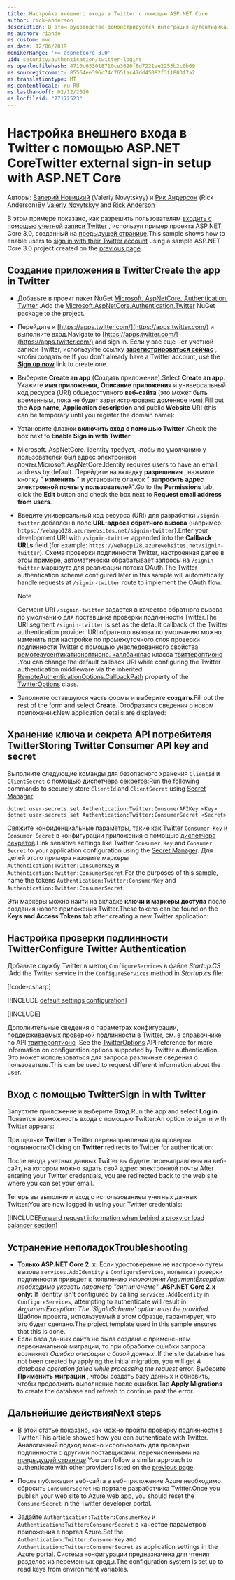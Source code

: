 ```yaml
---
title: Настройка внешнего входа в Twitter с помощью ASP.NET Core
author: rick-anderson
description: В этом руководстве демонстрируется интеграция аутентификации пользователя учетной записи Twitter с существующим ASP.NET Core приложением.
ms.author: riande
ms.custom: mvc
ms.date: 12/06/2019
monikerRange: '>= aspnetcore-3.0'
uid: security/authentication/twitter-logins
ms.openlocfilehash: 4710c033018710ce3620f8d7221ae2253b2c0b69
ms.sourcegitcommit: 85564ee396c74c7651ac47dd45082f3f1803f7a2
ms.translationtype: MT
ms.contentlocale: ru-RU
ms.lasthandoff: 02/12/2020
ms.locfileid: "77172523"
---
```

# <a name="twitter-external-sign-in-setup-with-aspnet-core"></a><span data-ttu-id="e56ab-103">Настройка внешнего входа в Twitter с помощью ASP.NET Core</span><span class="sxs-lookup"><span data-stu-id="e56ab-103">Twitter external sign-in setup with ASP.NET Core</span></span>

<span data-ttu-id="e56ab-104">Авторы: [Валерий Новицкий](https://github.com/01binary) (Valeriy Novytskyy) и [Рик Андерсон](https://twitter.com/RickAndMSFT) (Rick Anderson)</span><span class="sxs-lookup"><span data-stu-id="e56ab-104">By [Valeriy Novytskyy](https://github.com/01binary) and [Rick Anderson](https://twitter.com/RickAndMSFT)</span></span>

<span data-ttu-id="e56ab-105">В этом примере показано, как разрешить пользователям [входить с помощью учетной записи Twitter](https://dev.twitter.com/web/sign-in/desktop-browser) , используя пример проекта ASP.NET Core 3,0, созданный на [предыдущей странице](xref:security/authentication/social/index).</span><span class="sxs-lookup"><span data-stu-id="e56ab-105">This sample shows how to enable users to [sign in with their Twitter account](https://dev.twitter.com/web/sign-in/desktop-browser) using a sample ASP.NET Core 3.0 project created on the [previous page](xref:security/authentication/social/index).</span></span>

## <a name="create-the-app-in-twitter"></a><span data-ttu-id="e56ab-106">Создание приложения в Twitter</span><span class="sxs-lookup"><span data-stu-id="e56ab-106">Create the app in Twitter</span></span>

* <span data-ttu-id="e56ab-107">Добавьте в проект пакет NuGet [Microsoft. AspNetCore. Authentication. Twitter](https://www.nuget.org/packages/Microsoft.AspNetCore.Authentication.Twitter/3.0.0) .</span><span class="sxs-lookup"><span data-stu-id="e56ab-107">Add the [Microsoft.AspNetCore.Authentication.Twitter](https://www.nuget.org/packages/Microsoft.AspNetCore.Authentication.Twitter/3.0.0) NuGet package to the project.</span></span>

* <span data-ttu-id="e56ab-108">Перейдите к [https://apps.twitter.com/](https://apps.twitter.com/) и выполните вход.</span><span class="sxs-lookup"><span data-stu-id="e56ab-108">Navigate to [https://apps.twitter.com/](https://apps.twitter.com/) and sign in.</span></span> <span data-ttu-id="e56ab-109">Если у вас еще нет учетной записи Twitter, используйте ссылку **[зарегистрироваться сейчас](https://twitter.com/signup)** , чтобы создать ее.</span><span class="sxs-lookup"><span data-stu-id="e56ab-109">If you don't already have a Twitter account, use the **[Sign up now](https://twitter.com/signup)** link to create one.</span></span>

* <span data-ttu-id="e56ab-110">Выберите **Create an app** (Создать приложение).</span><span class="sxs-lookup"><span data-stu-id="e56ab-110">Select **Create an app**.</span></span> <span data-ttu-id="e56ab-111">Укажите **имя приложения**, **Описание приложения** и универсальный код ресурса (URI) общедоступного **веб-сайта** (это может быть временным, пока не будет зарегистрировано доменное имя):</span><span class="sxs-lookup"><span data-stu-id="e56ab-111">Fill out the **App name**, **Application description** and public **Website** URI (this can be temporary until you register the domain name):</span></span>

* <span data-ttu-id="e56ab-112">Установите флажок **включить вход с помощью Twitter** .</span><span class="sxs-lookup"><span data-stu-id="e56ab-112">Check the box next to **Enable Sign in with Twitter**</span></span>

* <span data-ttu-id="e56ab-113">Microsoft. AspNetCore. Identity требует, чтобы по умолчанию у пользователей был адрес электронной почты.</span><span class="sxs-lookup"><span data-stu-id="e56ab-113">Microsoft.AspNetCore.Identity requires users to have an email address by default.</span></span> <span data-ttu-id="e56ab-114">Перейдите на вкладку **разрешения** , нажмите кнопку " **изменить** " и установите флажок " **запросить адрес электронной почты у пользователей**".</span><span class="sxs-lookup"><span data-stu-id="e56ab-114">Go to the **Permissions** tab, click the **Edit** button and check the box next to **Request email address from users**.</span></span>

* <span data-ttu-id="e56ab-115">Введите универсальный код ресурса (URI) для разработки `/signin-twitter` добавлен в поле **URL-адреса обратного вызова** (например: `https://webapp128.azurewebsites.net/signin-twitter`).</span><span class="sxs-lookup"><span data-stu-id="e56ab-115">Enter your development URI with `/signin-twitter` appended into the **Callback URLs** field (for example: `https://webapp128.azurewebsites.net/signin-twitter`).</span></span> <span data-ttu-id="e56ab-116">Схема проверки подлинности Twitter, настроенная далее в этом примере, автоматически обрабатывает запросы на `/signin-twitter` маршруте для реализации потока OAuth.</span><span class="sxs-lookup"><span data-stu-id="e56ab-116">The Twitter authentication scheme configured later in this sample will automatically handle requests at `/signin-twitter` route to implement the OAuth flow.</span></span>

  > [!NOTE]
  > <span data-ttu-id="e56ab-117">Сегмент URI `/signin-twitter` задается в качестве обратного вызова по умолчанию для поставщика проверки подлинности Twitter.</span><span class="sxs-lookup"><span data-stu-id="e56ab-117">The URI segment `/signin-twitter` is set as the default callback of the Twitter authentication provider.</span></span> <span data-ttu-id="e56ab-118">URI обратного вызова по умолчанию можно изменить при настройке по промежуточного слоя проверки подлинности Twitter с помощью унаследованного свойства [ремотеаусентикатионоптионс. каллбаккпас](/dotnet/api/microsoft.aspnetcore.authentication.remoteauthenticationoptions.callbackpath) класса [твиттероптионс](/dotnet/api/microsoft.aspnetcore.authentication.twitter.twitteroptions) .</span><span class="sxs-lookup"><span data-stu-id="e56ab-118">You can change the default callback URI while configuring the Twitter authentication middleware via the inherited [RemoteAuthenticationOptions.CallbackPath](/dotnet/api/microsoft.aspnetcore.authentication.remoteauthenticationoptions.callbackpath) property of the [TwitterOptions](/dotnet/api/microsoft.aspnetcore.authentication.twitter.twitteroptions) class.</span></span>

* <span data-ttu-id="e56ab-119">Заполните оставшуюся часть формы и выберите **создать**.</span><span class="sxs-lookup"><span data-stu-id="e56ab-119">Fill out the rest of the form and select **Create**.</span></span> <span data-ttu-id="e56ab-120">Отобразятся сведения о новом приложении:</span><span class="sxs-lookup"><span data-stu-id="e56ab-120">New application details are displayed:</span></span>

## <a name="storing-twitter-consumer-api-key-and-secret"></a><span data-ttu-id="e56ab-121">Хранение ключа и секрета API потребителя Twitter</span><span class="sxs-lookup"><span data-stu-id="e56ab-121">Storing Twitter Consumer API key and secret</span></span>

<span data-ttu-id="e56ab-122">Выполните следующие команды для безопасного хранения `ClientId` и `ClientSecret` с помощью [диспетчера секретов](xref:security/app-secrets):</span><span class="sxs-lookup"><span data-stu-id="e56ab-122">Run the following commands to securely store `ClientId` and `ClientSecret` using [Secret Manager](xref:security/app-secrets):</span></span>

```dotnetcli
dotnet user-secrets set Authentication:Twitter:ConsumerAPIKey <Key>
dotnet user-secrets set Authentication:Twitter:ConsumerSecret <Secret>
```

<span data-ttu-id="e56ab-123">Свяжите конфиденциальные параметры, такие как Twitter `Consumer Key` и `Consumer Secret` в конфигурации приложения с помощью [диспетчера секретов](xref:security/app-secrets).</span><span class="sxs-lookup"><span data-stu-id="e56ab-123">Link sensitive settings like Twitter `Consumer Key` and `Consumer Secret` to your application configuration using the [Secret Manager](xref:security/app-secrets).</span></span> <span data-ttu-id="e56ab-124">Для целей этого примера назовите маркеры `Authentication:Twitter:ConsumerKey` и `Authentication:Twitter:ConsumerSecret`.</span><span class="sxs-lookup"><span data-stu-id="e56ab-124">For the purposes of this sample, name the tokens `Authentication:Twitter:ConsumerKey` and `Authentication:Twitter:ConsumerSecret`.</span></span>

<span data-ttu-id="e56ab-125">Эти маркеры можно найти на вкладке **ключи и маркеры доступа** после создания нового приложения Twitter.</span><span class="sxs-lookup"><span data-stu-id="e56ab-125">These tokens can be found on the **Keys and Access Tokens** tab after creating a new Twitter application:</span></span>

## <a name="configure-twitter-authentication"></a><span data-ttu-id="e56ab-126">Настройка проверки подлинности Twitter</span><span class="sxs-lookup"><span data-stu-id="e56ab-126">Configure Twitter Authentication</span></span>

<span data-ttu-id="e56ab-127">Добавьте службу Twitter в метод `ConfigureServices` в файле *Startup.CS* :</span><span class="sxs-lookup"><span data-stu-id="e56ab-127">Add the Twitter service in the `ConfigureServices` method in *Startup.cs* file:</span></span>

[!code-csharp[](~/security/authentication/social/social-code/3.x/StartupTwitter3x.cs?name=snippet&highlight=10-15)]

[!INCLUDE [default settings configuration](includes/default-settings.md)]

[!INCLUDE[](includes/chain-auth-providers.md)]

<span data-ttu-id="e56ab-128">Дополнительные сведения о параметрах конфигурации, поддерживаемых проверкой подлинности в Twitter, см. в справочнике по API [твиттероптионс](/dotnet/api/microsoft.aspnetcore.builder.twitteroptions) .</span><span class="sxs-lookup"><span data-stu-id="e56ab-128">See the [TwitterOptions](/dotnet/api/microsoft.aspnetcore.builder.twitteroptions) API reference for more information on configuration options supported by Twitter authentication.</span></span> <span data-ttu-id="e56ab-129">Это может использоваться для запроса различные сведения о пользователе.</span><span class="sxs-lookup"><span data-stu-id="e56ab-129">This can be used to request different information about the user.</span></span>

## <a name="sign-in-with-twitter"></a><span data-ttu-id="e56ab-130">Вход с помощью Twitter</span><span class="sxs-lookup"><span data-stu-id="e56ab-130">Sign in with Twitter</span></span>

<span data-ttu-id="e56ab-131">Запустите приложение и выберите **Вход**.</span><span class="sxs-lookup"><span data-stu-id="e56ab-131">Run the app and select **Log in**.</span></span> <span data-ttu-id="e56ab-132">Появится возможность входа с помощью Twitter:</span><span class="sxs-lookup"><span data-stu-id="e56ab-132">An option to sign in with Twitter appears:</span></span>

<span data-ttu-id="e56ab-133">При щелчке **Twitter** в Twitter перенаправления для проверки подлинности:</span><span class="sxs-lookup"><span data-stu-id="e56ab-133">Clicking on **Twitter** redirects to Twitter for authentication:</span></span>

<span data-ttu-id="e56ab-134">После ввода учетных данных Twitter вы будете перенаправлены на веб-сайт, на котором можно задать свой адрес электронной почты.</span><span class="sxs-lookup"><span data-stu-id="e56ab-134">After entering your Twitter credentials, you are redirected back to the web site where you can set your email.</span></span>

<span data-ttu-id="e56ab-135">Теперь вы выполнили вход с использованием учетных данных Twitter:</span><span class="sxs-lookup"><span data-stu-id="e56ab-135">You are now logged in using your Twitter credentials:</span></span>

[!INCLUDE[Forward request information when behind a proxy or load balancer section](includes/forwarded-headers-middleware.md)]

## <a name="troubleshooting"></a><span data-ttu-id="e56ab-136">Устранение неполадок</span><span class="sxs-lookup"><span data-stu-id="e56ab-136">Troubleshooting</span></span>

* <span data-ttu-id="e56ab-137">**Только ASP.NET Core 2. x:** Если удостоверение не настроено путем вызова `services.AddIdentity` в `ConfigureServices`, попытка проверки подлинности приведет к появлению *исключения ArgumentException: необходимо указать параметр "сигнинсчеме"* .</span><span class="sxs-lookup"><span data-stu-id="e56ab-137">**ASP.NET Core 2.x only:** If Identity isn't configured by calling `services.AddIdentity` in `ConfigureServices`, attempting to authenticate will result in *ArgumentException: The 'SignInScheme' option must be provided*.</span></span> <span data-ttu-id="e56ab-138">Шаблон проекта, используемый в этом образце, гарантирует, что это будет сделано.</span><span class="sxs-lookup"><span data-stu-id="e56ab-138">The project template used in this sample ensures that this is done.</span></span>
* <span data-ttu-id="e56ab-139">Если база данных сайта не была создана с применением первоначальной миграции, то при обработке ошибки запроса возникнет *Ошибка операции с базой данных* .</span><span class="sxs-lookup"><span data-stu-id="e56ab-139">If the site database has not been created by applying the initial migration, you will get *A database operation failed while processing the request* error.</span></span> <span data-ttu-id="e56ab-140">Выберите **Применить миграции** , чтобы создать базу данных и обновить, чтобы продолжить выполнение после ошибки.</span><span class="sxs-lookup"><span data-stu-id="e56ab-140">Tap **Apply Migrations** to create the database and refresh to continue past the error.</span></span>

## <a name="next-steps"></a><span data-ttu-id="e56ab-141">Дальнейшие действия</span><span class="sxs-lookup"><span data-stu-id="e56ab-141">Next steps</span></span>

* <span data-ttu-id="e56ab-142">В этой статье показано, как можно пройти проверку подлинности в Twitter.</span><span class="sxs-lookup"><span data-stu-id="e56ab-142">This article showed how you can authenticate with Twitter.</span></span> <span data-ttu-id="e56ab-143">Аналогичный подход можно использовать для проверки подлинности с другими поставщиками, перечисленными на [предыдущей странице](xref:security/authentication/social/index).</span><span class="sxs-lookup"><span data-stu-id="e56ab-143">You can follow a similar approach to authenticate with other providers listed on the [previous page](xref:security/authentication/social/index).</span></span>

* <span data-ttu-id="e56ab-144">После публикации веб-сайта в веб-приложение Azure необходимо сбросить `ConsumerSecret` на портале разработчика Twitter.</span><span class="sxs-lookup"><span data-stu-id="e56ab-144">Once you publish your web site to Azure web app, you should reset the `ConsumerSecret` in the Twitter developer portal.</span></span>

* <span data-ttu-id="e56ab-145">Задайте `Authentication:Twitter:ConsumerKey` и `Authentication:Twitter:ConsumerSecret` в качестве параметров приложения в портал Azure.</span><span class="sxs-lookup"><span data-stu-id="e56ab-145">Set the `Authentication:Twitter:ConsumerKey` and `Authentication:Twitter:ConsumerSecret` as application settings in the Azure portal.</span></span> <span data-ttu-id="e56ab-146">Система конфигурации предназначена для чтения разделов из переменных среды.</span><span class="sxs-lookup"><span data-stu-id="e56ab-146">The configuration system is set up to read keys from environment variables.</span></span>
